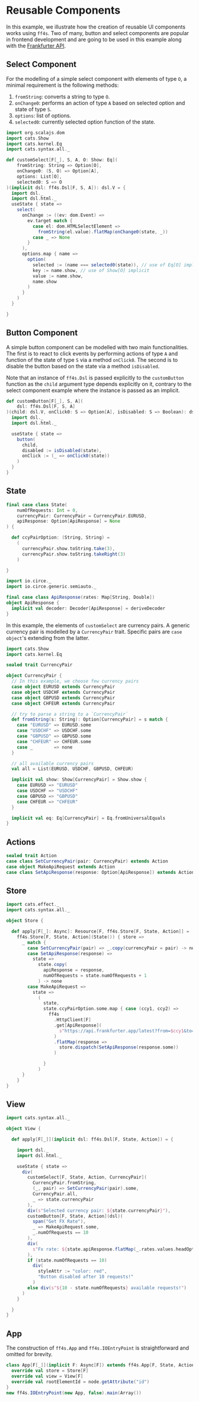 # Reusable Components

In this example, we illustrate how the creation of reusable UI components works using `ff4s`. Two of many,
button and select components are popular in frontend development and are going to be used in this example along with the [Frankfurter API](https://frankfurter.app).

## Select Component

For the modelling of a simple select component with elements of type `O`, a minimal requirement is the following methods:

1. `fromString`: converts a string to type `O`.
2. `onChange0`: performs an action of type `A` based on selected option and state of type `S`.
3. `options`: list of options.
4. `selected0`: currently selected option function of the state.

```scala mdoc:js:shared
import org.scalajs.dom
import cats.Show
import cats.kernel.Eq
import cats.syntax.all._

def customSelect[F[_], S, A, O: Show: Eq](
    fromString: String => Option[O],
    onChange0: (S, O) => Option[A],
    options: List[O],
    selected0: S => O
)(implicit dsl: ff4s.Dsl[F, S, A]): dsl.V = {
  import dsl._
  import dsl.html._
  useState { state =>
    select(
      onChange := ((ev: dom.Event) =>
        ev.target match {
          case el: dom.HTMLSelectElement =>
            fromString(el.value).flatMap(onChange0(state, _))
          case _ => None
        }
      ),
      options.map { name =>
        option(
          selected := (name === selected0(state)), // use of Eq[O] implicit
          key := name.show, // use of Show[O] implicit
          value := name.show,
          name.show
        )
      }
    )
  }

}
```

## Button Component

A simple button component can be modelled with two main functionalities.
The first is to react to click events by performing actions of type `A` and function of the state of type `S` via a method `onClick0`.
The second is to disable the button based on the state via a method `isDisabled`.

Note that an instance of `ff4s.Dsl` is passed explicitly to the `customButton` function
as the `child` argument type depends explicitly on it, contrary to the select component example where
the instance is passed as an implicit.

```scala mdoc:js:shared
def customButton[F[_], S, A](
    dsl: ff4s.Dsl[F, S, A]
)(child: dsl.V, onClick0: S => Option[A], isDisabled: S => Boolean): dsl.V = {
  import dsl._
  import dsl.html._

  useState { state =>
    button(
      child,
      disabled := isDisabled(state),
      onClick := (_ => onClick0(state))
    )
  }
}
```

## State

```scala mdoc:js:shared
final case class State(
    numOfRequests: Int = 0,
    currencyPair: CurrencyPair = CurrencyPair.EURUSD,
    apiResponse: Option[ApiResponse] = None
) {

  def ccyPairOption: (String, String) =
    (
      currencyPair.show.toString.take(3),
      currencyPair.show.toString.takeRight(3)
    )

}
```

```scala mdoc:js:shared
import io.circe._
import io.circe.generic.semiauto._

final case class ApiResponse(rates: Map[String, Double])
object ApiResponse {
  implicit val decoder: Decoder[ApiResponse] = deriveDecoder
}
```

In this example, the elements of `customSelect` are currency pairs. A generic currency pair is modelled by a
`CurrencyPair` trait. Specific pairs are `case object`'s extending from the latter.

```scala mdoc:js:shared
import cats.Show
import cats.kernel.Eq

sealed trait CurrencyPair

object CurrencyPair {
  // In this example, we choose few currency pairs
  case object EURUSD extends CurrencyPair
  case object USDCHF extends CurrencyPair
  case object GBPUSD extends CurrencyPair
  case object CHFEUR extends CurrencyPair

  // try to parse a string to a `CurrencyPair`
  def fromString(s: String): Option[CurrencyPair] = s match {
    case "EURUSD" => EURUSD.some
    case "USDCHF" => USDCHF.some
    case "GBPUSD" => GBPUSD.some
    case "CHFEUR" => CHFEUR.some
    case _        => none
  }

  // all available currency pairs
  val all = List(EURUSD, USDCHF, GBPUSD, CHFEUR)

  implicit val show: Show[CurrencyPair] = Show.show {
    case EURUSD => "EURUSD"
    case USDCHF => "USDCHF"
    case GBPUSD => "GBPUSD"
    case CHFEUR => "CHFEUR"
  }

  implicit val eq: Eq[CurrencyPair] = Eq.fromUniversalEquals
}
```

## Actions

```scala mdoc:js:shared
sealed trait Action
case class SetCurrencyPair(pair: CurrencyPair) extends Action
case object MakeApiRequest extends Action
case class SetApiResponse(response: Option[ApiResponse]) extends Action
```

## Store

```scala mdoc:js:shared
import cats.effect._
import cats.syntax.all._

object Store {

  def apply[F[_]: Async]: Resource[F, ff4s.Store[F, State, Action]] =
    ff4s.Store[F, State, Action](State()) { store =>
      _ match {
        case SetCurrencyPair(pair) => _.copy(currencyPair = pair) -> none
        case SetApiResponse(response) =>
          state =>
            state.copy(
              apiResponse = response,
              numOfRequests = state.numOfRequests + 1
            ) -> none
        case MakeApiRequest =>
          state =>
            (
              state,
              state.ccyPairOption.some.map { case (ccy1, ccy2) =>
                ff4s
                  .HttpClient[F]
                  .get[ApiResponse](
                    s"https://api.frankfurter.app/latest?from=$ccy1&to=$ccy2"
                  )
                  .flatMap(response =>
                    store.dispatch(SetApiResponse(response.some))
                  )

              }
            )
      }
    }
}
```

## View

```scala mdoc:js:shared
import cats.syntax.all._

object View {

  def apply[F[_]](implicit dsl: ff4s.Dsl[F, State, Action]) = {

    import dsl._
    import dsl.html._

    useState { state =>
      div(
        customSelect[F, State, Action, CurrencyPair](
          CurrencyPair.fromString,
          (_, pair) => SetCurrencyPair(pair).some,
          CurrencyPair.all,
          _ => state.currencyPair
        ),
        div(s"Selected currency pair: ${state.currencyPair}"),
        customButton[F, State, Action](dsl)(
          span("Get FX Rate"),
          _ => MakeApiRequest.some,
          _.numOfRequests == 10
        ),
        div(
          s"Fx rate: ${state.apiResponse.flatMap(_.rates.values.headOption).getOrElse("")}"
        ),
        if (state.numOfRequests == 10)
          div(
            styleAttr := "color: red",
            "Button disabled after 10 requests!"
          )
        else div(s"${10 - state.numOfRequests} available requests!")
      )
    }

  }
}
```

## App

The construction of `ff4s.App` and `ff4s.IOEntryPoint` is straightforward and omitted for brevity.

```scala mdoc:js:invisible
class App[F[_]](implicit F: Async[F]) extends ff4s.App[F, State, Action] {
  override val store = Store[F]
  override val view = View[F]
  override val rootElementId = node.getAttribute("id")
}
new ff4s.IOEntryPoint(new App, false).main(Array())
```
